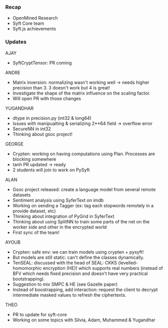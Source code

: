### Recap
- OpenMined Research
- Syft Core team
- Syft.js achievements 

### Updates

AJAY
- SyftCryptTensor: PR coming

ANDRE
- Matrix inversion: normalizing wasn't working well -> needs higher precision than 3. 3 doesn't work but 4 is great!
- Investigate the shape of the matrix influence on the scaling factor.
- Will open PR with those changes

YUGANDHAR
- dtype in precision.py (int32 & long64)
- Issues with manipualting & serializing 2**64 field -> overflow error
- SecureNN in int32 
- Thinking about gsoc project!

GEORGE
- Crypten: working on having computations using Plan. Processes are blocking somewhere
- tanh PR updated -> ready
- 2 students will join to work on PySyft

ALAN
- Gsoc project released: create a language model from several remote datasets
- Sentiment analysis using SyferText on imdb 
- Working on sending a Tagger (ex: tag each stopwords remotely in a provide dataset, etc)
- Thinking about integration of PyGrid in SyferText
- Thinking about using SplitNN to train some parts of the net on the worker side and other in the encrypted world
- First sync of the team!

AYOUB
- Crypten: safe env: we can train models using crypten + pysyft!
- But models are still static: can't define the classes dynamically.
- TenSEAL: discussed with the head of SEAL: CKKS (levelled-homomorphic encryption (HE)) which supports real numbers (instead of BFV which needs fixed precision and doesn't have very practical bootstrapping).
- Suggestion to mix SMPC & HE (see Gazelle paper)
- Instead of boostrapping, add interaction: request the client to decrypt intermediate masked values to refresh the ciphertexts.

THEO
- PR to update for syft-core
- Working on some topics with Silvia, Adam, Muhammed & Yugandhar
